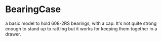 # BearingCase

a basic model to hold 608-2RS bearings, with a cap. It's not quite strong enough to stand up to rattling but it works for keeping them together in a drawer.
